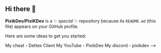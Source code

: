 ## Hi there 👋

**PixikDev/PixiKDev** is a ✨ _special_ ✨ repository because its `README.md` (this file) appears on your GitHub profile.

Here are some ideas to get you started:

My cheat - Dettex Client
My YouTube - PixikDev
My discord - pixikdev
-->
